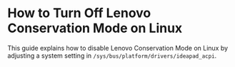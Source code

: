 # How to Turn Off Lenovo Conservation Mode on Linux

This guide explains how to disable Lenovo Conservation Mode on Linux by adjusting a system setting in `/sys/bus/platform/drivers/ideapad_acpi`.
